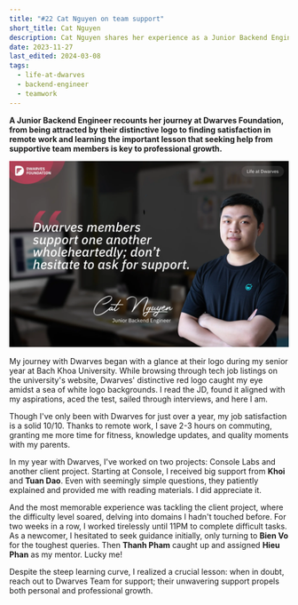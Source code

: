```yaml
---
title: "#22 Cat Nguyen on team support"
short_title: Cat Nguyen
description: Cat Nguyen shares her experience as a Junior Backend Engineer at Dwarves, highlighting the supportive team culture and how asking for help accelerated her growth
date: 2023-11-27
last_edited: 2024-03-08
tags:
  - life-at-dwarves
  - backend-engineer
  - teamwork
---
```


**A Junior Backend Engineer recounts her journey at Dwarves Foundation, from being attracted by their distinctive logo to finding satisfaction in remote work and learning the important lesson that seeking help from supportive team members is key to professional growth.**

![Cat Nguyen - Junior Backend Engineer at Dwarves](assets/notion-image-1744012268919-ye4mt.webp)

My journey with Dwarves began with a glance at their logo during my senior year at Bach Khoa University. While browsing through tech job listings on the university's website, Dwarves' distinctive red logo caught my eye amidst a sea of white logo backgrounds. I read the JD, found it aligned with my aspirations, aced the test, sailed through interviews, and here I am.

Though I've only been with Dwarves for just over a year, my job satisfaction is a solid 10/10. Thanks to remote work, I save 2-3 hours on commuting, granting me more time for fitness, knowledge updates, and quality moments with my parents.

In my year with Dwarves, I've worked on two projects: Console Labs and another client project. Starting at Console, I received big support from **Khoi** and **Tuan Dao**. Even with seemingly simple questions, they patiently explained and provided me with reading materials. I did appreciate it.

And the most memorable experience was tackling the client project, where the difficulty level soared, delving into domains I hadn't touched before. For two weeks in a row, I worked tirelessly until 11PM to complete difficult tasks. As a newcomer, I hesitated to seek guidance initially, only turning to **Bien Vo** for the toughest queries. Then **Thanh Pham** caught up and assigned **Hieu Phan** as my mentor. Lucky me!

Despite the steep learning curve, I realized a crucial lesson: when in doubt, reach out to Dwarves Team for support; their unwavering support propels both personal and professional growth.
